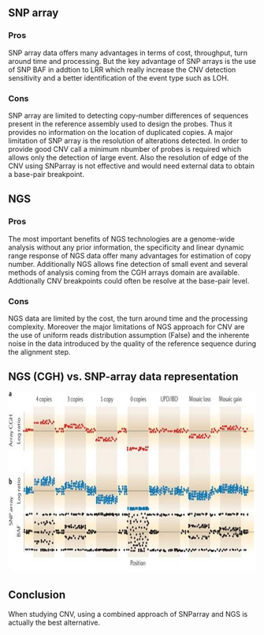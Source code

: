 ## SNP array
### Pros
SNP array data offers many advantages in terms of cost, throughput, turn around time and processing. But the key advantage of SNP arrays is the use of SNP BAF in addtion to LRR which really increase the CNV detection sensitivity and a better identification of the event type such as LOH.


### Cons
SNP array are limited to detecting copy-number differences of sequences present in the reference assembly used to design the probes. Thus it provides no information on the location of duplicated copies. A major limitation of SNP array is the resolution of alterations detected. In order to provide good CNV call a minimum nbumber of probes is required which allows only the detection of large event. Also the resolution of edge of the CNV using SNParray is not effective and would need external data to obtain a base-pair breakpoint.


## NGS
### Pros
The most important benefits of NGS technologies are a genome-wide analysis without any prior information, the specificity and linear dynamic range response of NGS data offer many advantages for estimation of copy number. Additionally NGS allows fine detection of small event and several methods of analysis coming from the CGH arrays domain are available. Addtionally CNV breakpoints could often be resolve at the base-pair level.

### Cons
NGS data are limited  by the cost, the turn around time and the processing complexity. Moreover the major limitations of NGS approach for CNV are the use of uniform reads distribution assumption (False) and the inherente noise in the data introduced by the quality of the reference sequence during the alignment step.

## NGS (CGH) vs. SNP-array data representation
![NGS (CGH) vs. SNP-array data representation](../img/CGH_SNParray.jpg "CGH_SNParray")


## Conclusion
When studying CNV, using a combined approach of SNParray and NGS is actually the best alternative.




